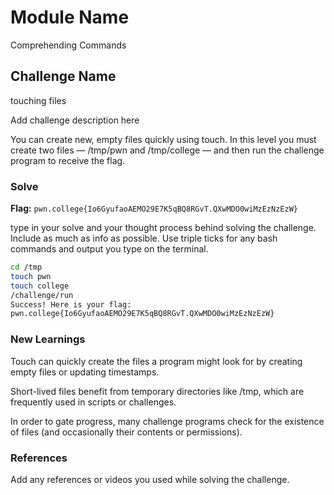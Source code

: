 # Module Name
Comprehending Commands
## Challenge Name
touching files

Add challenge description here

You can create new, empty files quickly using touch. In this level you must create two files — /tmp/pwn and /tmp/college — and then run the challenge program to receive the flag.

### Solve
**Flag:** `pwn.college{Io6GyufaoAEMO29E7K5qBQ8RGvT.QXwMDO0wiMzEzNzEzW}`

type in your solve and your thought process behind solving the challenge. Include as much as info as possible. Use triple ticks for any bash commands and output you type on the terminal.

```bash
cd /tmp
touch pwn
touch college
/challenge/run
Success! Here is your flag:
pwn.college{Io6GyufaoAEMO29E7K5qBQ8RGvT.QXwMDO0wiMzEzNzEzW}

```

### New Learnings
Touch can quickly create the files a program might look for by creating empty files or updating timestamps.

 Short-lived files benefit from temporary directories like /tmp, which are frequently used in scripts or challenges.

 In order to gate progress, many challenge programs check for the existence of files (and occasionally their contents or permissions).

### References 
Add any references or videos you used while solving the challenge.
